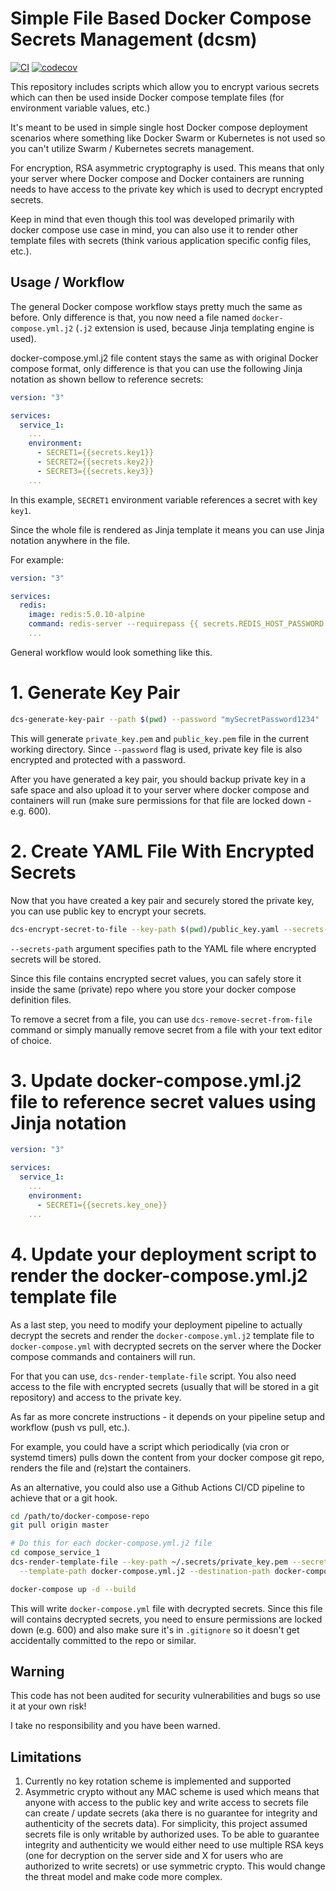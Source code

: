 # Simple File Based Docker Compose Secrets Management (dcsm)

[![CI](https://github.com/Kami/python-dcsm/workflows/CI/badge.svg?branch=master)](https://github.com/Kami/python-dcsm/actions) 
[![codecov](https://codecov.io/gh/Kami/python-dcsm/branch/master/graph/badge.svg?token=TQ1SVRY8Z1)](https://codecov.io/gh/Kami/python-dcsm)

This repository includes scripts which allow you to encrypt various secrets which can then be
used inside Docker compose template files (for environment variable values, etc.)

It's meant to be used in simple single host Docker compose deployment scenarios where something
like Docker Swarm or Kubernetes is not used so you can't utilize Swarm / Kubernetes secrets
management.

For encryption, RSA asymmetric cryptography is used. This means that only your server where
Docker compose and Docker containers are running needs to have access to the private key which
is used to decrypt encrypted secrets.

Keep in mind that even though this tool was developed primarily with docker compose use case in
mind, you can also use it to render other template files with secrets (think various application
specific config files, etc.).

## Usage / Workflow

The general Docker compose workflow stays pretty much the same as before. Only difference is
that, you now need a file named ``docker-compose.yml.j2`` (``.j2`` extension is used, because
Jinja templating engine is used).

docker-compose.yml.j2 file content stays the same as with original Docker compose format, only
difference is that you can use the following Jinja notation as shown bellow to reference secrets:

```yaml
version: "3"

services:
  service_1:
    ...
    environment:
      - SECRET1={{secrets.key1}}
      - SECRET2={{secrets.key2}}
      - SECRET3={{secrets.key3}}
    ...
```

In this example, ``SECRET1`` environment variable references a secret with key ``key1``.

Since the whole file is rendered as Jinja template it means you can use Jinja notation anywhere in
the file.

For example:

```yaml
version: "3"

services:
  redis:
    image: redis:5.0.10-alpine
    command: redis-server --requirepass {{ secrets.REDIS_HOST_PASSWORD }}
    ...
```

General workflow would look something like this.

# 1. Generate Key Pair

```bash
dcs-generate-key-pair --path $(pwd) --password "mySecretPassword1234"
```

This will generate ``private_key.pem`` and ``public_key.pem`` file in the current working
directory. Since ``--password`` flag is used, private key file is also encrypted and protected
with a password.

After you have generated a key pair, you should backup private key in a safe space and also upload
it to your server where docker compose and containers will run (make sure permissions for that file
are locked down - e.g. 600).

# 2. Create YAML File With Encrypted Secrets

Now that you have created a key pair and securely stored the private key, you can use public
key to encrypt your secrets.

```bash
dcs-encrypt-secret-to-file --key-path $(pwd)/public_key.yaml --secrets-path $(pwd)/secrets.yaml REDIS_HOST_PASSWORD super_secret_value
```

``--secrets-path`` argument specifies path to the YAML file where encrypted secrets will be stored.

Since this file contains encrypted secret values, you can safely store it inside the same (private)
repo where you store your docker compose definition files.

To remove a secret from a file, you can use ``dcs-remove-secret-from-file`` command or simply
manually remove secret from a file with your text editor of choice.

# 3. Update docker-compose.yml.j2 file to reference secret values using Jinja notation

```yaml
version: "3"

services:
  service_1:
    ...
    environment:
      - SECRET1={{secrets.key_one}}
    ...
```

# 4. Update your deployment script to render the docker-compose.yml.j2 template file

As a last step, you need to modify your deployment pipeline to actually decrypt the secrets and
render the ``docker-compose.yml.j2`` template file to ``docker-compose.yml`` with decrypted
secrets on the server where the Docker compose commands and containers will run.

For that you can use, ``dcs-render-template-file`` script. You also need access to the file
with encrypted secrets (usually that will be stored in a git repository) and access to the
private key.

As far as more concrete instructions - it depends on your pipeline setup and workflow (push vs
pull, etc.).

For example, you could have a script which periodically (via cron or systemd timers) pulls
down the content from your docker compose git repo, renders the file and (re)start the
containers.

As an alternative, you could also use a Github Actions CI/CD pipeline to achieve that or a
git hook.

```bash
cd /path/to/docker-compose-repo
git pull origin master

# Do this for each docker-compose.yml.j2 file
cd compose_service_1
dcs-render-template-file --key-path ~/.secrets/private_key.pem --secrets-path ~/compose-secrets/secrets.yaml \
  --template-path docker-compose.yml.j2 --destination-path docker-compose.yml

docker-compose up -d --build
```

This will write ``docker-compose.yml`` file with decrypted secrets. Since this file will contains
decrypted secrets, you need to ensure permissions are locked down (e.g. 600) and also make sure
it's in ``.gitignore`` so it doesn't get accidentally committed to the repo or similar.

## Warning

This code has not been audited for security vulnerabilities and bugs so use it at your own risk!

I take no responsibility and you have been warned.

## Limitations

1. Currently no key rotation scheme is implemented and supported
2. Asymmetric crypto without any MAC scheme is used which means that anyone with access to the
   public key and write access to secrets file can create / update secrets (aka there is no
   guarantee for integrity and authenticity of the secrets data). For simplicity, this project
   assumed secrets file is only writable by authorized uses. To be able to guarantee integrity and
   authenticity we would either need to use multiple RSA keys (one for decryption on the server
   side and X for users who are authorized to write secrets) or use symmetric crypto. This would
   change the threat model and make code more complex.
